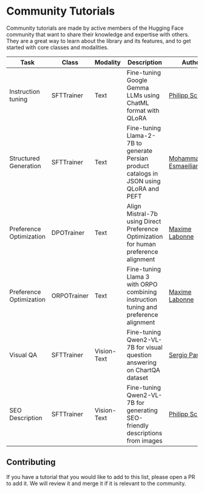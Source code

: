 # Community Tutorials

Community tutorials are made by active members of the Hugging Face community that want to share their knowledge and expertise with others. They are a great way to learn about the library and its features, and to get started with core classes and modalities.

| Task | Class | Modality | Description | Author | Tutorial |
|------|--------|----------|-------------|---------|----------|
| Instruction tuning | SFTTrainer | Text | Fine-tuning Google Gemma LLMs using ChatML format with QLoRA | [Philipp Schmid](https://www.philschmid.de/fine-tune-google-gemma) | [Link](https://www.philschmid.de/fine-tune-google-gemma) |
| Structured Generation | SFTTrainer | Text | Fine-tuning Llama-2-7B to generate Persian product catalogs in JSON using QLoRA and PEFT | [Mohammadreza Esmaeilian](https://huggingface.co/learn/cookbook/en/fine_tuning_llm_to_generate_persian_product_catalogs_in_json_format) | [Link](https://huggingface.co/learn/cookbook/en/fine_tuning_llm_to_generate_persian_product_catalogs_in_json_format) |
| Preference Optimization | DPOTrainer | Text | Align Mistral-7b using Direct Preference Optimization for human preference alignment | [Maxime Labonne](https://mlabonne.github.io/blog/posts/Fine_tune_Mistral_7b_with_DPO.html) | [Link](https://mlabonne.github.io/blog/posts/Fine_tune_Mistral_7b_with_DPO.html) |
| Preference Optimization | ORPOTrainer | Text | Fine-tuning Llama 3 with ORPO combining instruction tuning and preference alignment | [Maxime Labonne](https://mlabonne.github.io/blog/posts/2024-04-19_Fine_tune_Llama_3_with_ORPO.html) | [Link](https://mlabonne.github.io/blog/posts/2024-04-19_Fine_tune_Llama_3_with_ORPO.html) |
| Visual QA | SFTTrainer | Vision-Text | Fine-tuning Qwen2-VL-7B for visual question answering on ChartQA dataset | [Sergio Paniego](https://huggingface.co/learn/cookbook/fine_tuning_vlm_trl) | [Link](https://huggingface.co/learn/cookbook/fine_tuning_vlm_trl) |
| SEO Description | SFTTrainer | Vision-Text | Fine-tuning Qwen2-VL-7B for generating SEO-friendly descriptions from images | [Philipp Schmid](https://www.philschmid.de/fine-tune-multimodal-llms-with-trl) | [Link](https://www.philschmid.de/fine-tune-multimodal-llms-with-trl) |

## Contributing

If you have a tutorial that you would like to add to this list, please open a PR to add it. We will review it and merge it if it is relevant to the community.